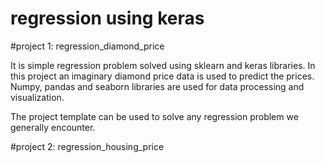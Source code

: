 # regression using keras 

#project 1: regression_diamond_price

It is simple regression problem solved using sklearn and keras libraries. In this project an imaginary diamond price data is used to predict the prices. Numpy, pandas and seaborn libraries are used for data processing and visualization.

The project template can be used to solve any  regression problem we generally encounter.

#project 2: regression_housing_price
